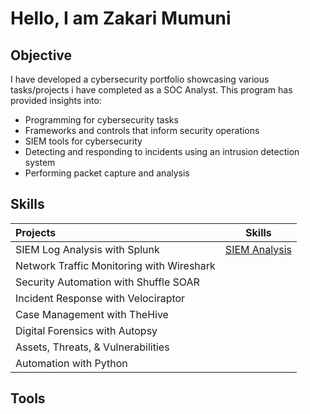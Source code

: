 # Hello, I am Zakari Mumuni 



## Objective
I have developed a cybersecurity portfolio showcasing various tasks/projects i have completed as a SOC Analyst. This program has provided insights into:
* Programming for cybersecurity tasks
* Frameworks and controls that inform security operations
* SIEM tools for cybersecurity
* Detecting and responding to incidents using an intrusion detection system
* Performing packet capture and analysis

## Skills  
| Projects | Skills | 
| :--- |:---:|
| SIEM Log Analysis with Splunk | <a href="https://github.com/sarkyzab/cs_1/tree/main/1%20-%20SIEM%20Log%20Analysis%20with%20Splunk"> SIEM Analysis</a>|
| Network Traffic Monitoring with Wireshark ||
| Security Automation with Shuffle SOAR ||
| Incident Response with Velociraptor ||
| Case Management with TheHive ||
| Digital Forensics with Autopsy ||
| Assets, Threats, & Vulnerabilities ||
| Automation with Python ||

## Tools 
